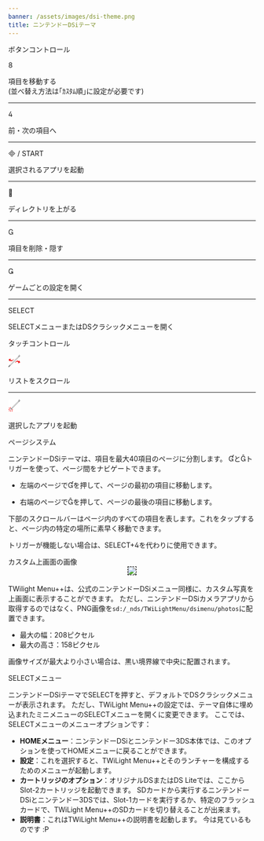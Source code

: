 ```yaml
---
banner: /assets/images/dsi-theme.png
title: ニンテンドーDSiテーマ
---
```


<div id="button-controls" class="section-title">ボタンコントロール</div>
<div class="section-body">
    <div class="button-action-group">
        <p class="button-action button">&#xE079;</p>
        <p class="button-action-text">項目を移動する<br>(並べ替え方法は｢ｶｽﾀﾑ順｣に設定が必要です)</p>
    </div>
    <hr>
    <div class="button-action-group">
        <p class="button-action button">&#xE07E;</p>
        <p class="button-action-text">前・次の項目へ</p>
    </div>
    <hr>
    <div class="button-action-group">
        <p class="button-action"><span class="button">&#xE000; /</span> START</p>
        <p class="button-action-text">選択されるアプリを起動</p>
    </div>
    <hr>
    <div class="button-action-group">
        <p class="button-action button">&#xE001;</p>
        <p class="button-action-text">ディレクトリを上がる</p>
    </div>
    <hr>
    <div class="button-action-group">
        <p class="button-action button">&#xE002;</p>
        <p class="button-action-text">項目を削除・隠す</p>
    </div>
    <hr>
    <div class="button-action-group">
        <p class="button-action button">&#xE003;</p>
        <p class="button-action-text">ゲームごとの設定を開く</p>
    </div>
    <hr>
    <div class="button-action-group">
        <p class="button-action">SELECT</p>
        <p class="button-action-text">SELECTメニューまたはDSクラシックメニューを開く</p>
    </div>
</div>

<div id="touch-controls" class="section-title">タッチコントロール</div>
<div class="section-body">
    <div class="button-action-group">
        <p class="button-action"><img src="/assets/images/left-right.png"></p>
        <p class="button-action-text">リストをスクロール</p>
    </div>
    <hr>
    <div class="button-action-group">
        <p class="button-action"><img src="/assets/images/tap.png"></p>
        <p class="button-action-text">選択したアプリを起動</p>
    </div>
    <!-- <hr>
    <div>
        <p>
            If the Sort Method is set to "Custom", you can drag the icon up to move it.
        </p>
    </div> -->
</div>

<div id="page-system" class="section-title">ページシステム</div>
<div class="section-body">
    <p>
        ニンテンドーDSiテーマは、項目を最大40項目のページに分割します。 &#xE004;と&#xE005;トリガーを使って、ページ間をナビゲートできます。
    </p>
    <ul>
        <li><p>左端のページで&#xE004;を押して、ページの最初の項目に移動します。</p></li>
        <li><p>右端のページで&#xE005;を押して、ページの最後の項目に移動します。</p></li>
    </ul>
    <p>
        下部のスクロールバーはページ内のすべての項目を表します。これをタップすると、ページ内の特定の場所に素早く移動できます。
    </p>
    <p>
        トリガーが機能しない場合は、SELECT+&#xE07E;を代わりに使用できます。
    </p>
</div>

<div id="custom-top-screen-image" class="section-title">カスタム上画面の画像</div>
<div class="section-body">
    <div style="text-align: center;"><img style="border-color: black; border-width: 1px; border-style: dashed;" src="https://raw.githubusercontent.com/DS-Homebrew/TWiLightMenu/master/romsel_dsimenutheme/nitrofiles/languages/{{ page.collection }}/photo_default.png"></div>
    <p>TWilight Menu++は、公式のニンテンドーDSiメニュー同様に、カスタム写真を上画面に表示することができます。 ただし、ニンテンドーDSiカメラアプリから取得するのではなく、PNG画像を<code class="language-plaintext wrap">sd:/_nds/TWiLightMenu/dsimenu/photos</code>に配置できます。</p>
    <ul>
        <li>最大の幅：208ピクセル</li>
        <li>最大の高さ：158ピクセル</li>
    </ul>
    <p>画像サイズが最大より小さい場合は、黒い境界線で中央に配置されます。</p>
</div>

<div id="select-menu" class="section-title">SELECTメニュー</div>
<div class="section-body">
    <p>
        ニンテンドーDSiテーマでSELECTを押すと、デフォルトでDSクラシックメニューが表示されます。 ただし、TWiLight Menu++の設定では、テーマ自体に埋め込まれたミニメニューのSELECTメニューを開くに変更できます。 ここでは、SELECTメニューのメニューオプションです：
    </p>
    <ul>
        <li><strong>HOMEメニュー</strong>：ニンテンドーDSiとニンテンドー3DS本体では、このオプションを使ってHOMEメニューに戻ることができます。</li>
        <li><strong>設定</strong>：これを選択すると、TWiLight Menu++とそのランチャーを構成するためのメニューが起動します。</li>
        <li><strong>カートリッジのオプション</strong>：オリジナルDSまたはDS Liteでは、ここからSlot-2カートリッジを起動できます。 SDカードから実行するニンテンドーDSiとニンテンドー3DSでは、Slot-1カードを実行するか、特定のフラッシュカードで、TWiLight Menu++のSDカードを切り替えることが出来ます。</li>
        <li><strong>説明書</strong>：これはTWiLight Menu++の説明書を起動します。 今は見ているものです :P</li>
    </ul>
</div>
